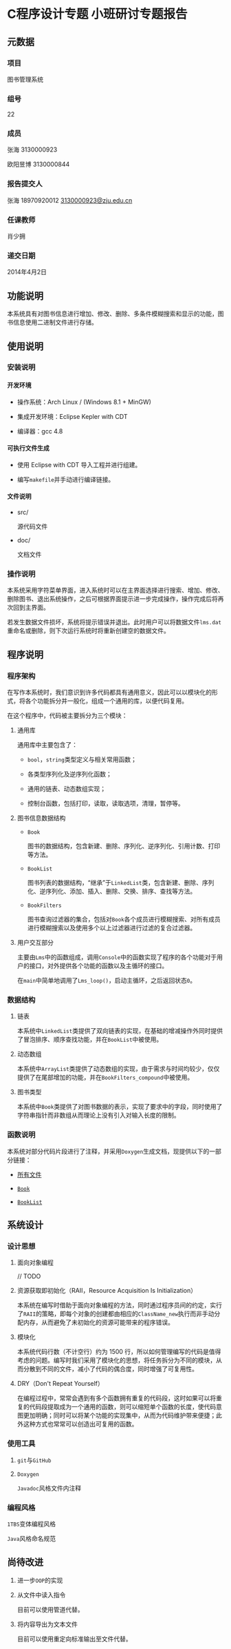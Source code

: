 # C程序设计专题 小班研讨专题报告

## 元数据

### 项目

图书管理系统

### 组号

22

### 成员

张海 3130000923

欧阳昱博 3130000844

### 报告提交人

张海 18970920012 <3130000923@zju.edu.cn>

### 任课教师

肖少拥

### 递交日期

2014年4月2日

## 功能说明

本系统具有对图书信息进行增加、修改、删除、多条件模糊搜索和显示的功能，图书信息使用二进制文件进行存储。

## 使用说明

### 安装说明

#### 开发环境

* 操作系统：Arch Linux / (Windows 8.1 + MinGW)

* 集成开发环境：Eclipse Kepler with CDT

* 编译器：gcc 4.8

#### 可执行文件生成

* 使用 Eclipse with CDT 导入工程并进行组建。

* 编写`makefile`并手动进行编译链接。

#### 文件说明

* src/

  源代码文件

* doc/

  文档文件

### 操作说明

本系统采用字符菜单界面，进入系统时可以在主界面选择进行搜索、增加、修改、删除图书、退出系统操作，之后可根据界面提示进一步完成操作，操作完成后将再次回到主界面。

若发生数据文件损坏，系统将提示错误并退出。此时用户可以将数据文件`lms.dat`重命名或删除，则下次运行系统时将重新创建空的数据文件。

## 程序说明

### 程序架构

在写作本系统时，我们意识到许多代码都具有通用意义，因此可以以模块化的形式，将各个功能拆分并一般化，组成一个通用的库，以便代码复用。

在这个程序中，代码被主要拆分为三个模块：

1. 通用库

   通用库中主要包含了：

   * `bool`，`string`类型定义与相关常用函数；

   * 各类型序列化及逆序列化函数；

   * 通用的链表、动态数组实现；

   * 控制台函数，包括打印，读取，读取选项，清理，暂停等。

2. 图书信息数据结构

   * `Book`

     图书的数据结构，包含新建、删除、序列化、逆序列化、引用计数、打印等方法。

   * `BookList`

     图书列表的数据结构，“继承”于`LinkedList`类，包含新建、删除、序列化、逆序列化、添加、插入、删除、交换、排序、查找等方法。

   * `BookFilters`

     图书查询过滤器的集合，包括对`Book`各个成员进行模糊搜索、对所有成员进行模糊搜索以及使用多个以上过滤器进行过滤的复合过滤器。

3. 用户交互部分

   主要由`Lms`中的函数组成，调用`Console`中的函数实现了程序的各个功能对于用户的接口，对外提供各个功能的函数以及主循环的接口。

   在`main`中简单地调用了`Lms_loop()`，启动主循环，之后返回状态`0`。

### 数据结构

1. 链表

   本系统中`LinkedList`类提供了双向链表的实现，在基础的增减操作外同时提供了冒泡排序、顺序查找功能，并在`BookList`中被使用。

2. 动态数组

   本系统中`ArrayList`类提供了动态数组的实现，由于需求与时间均较少，仅仅提供了在尾部增加的功能，并在`BookFilters_compound`中被使用。

3. 图书类型

   本系统中`Book`类提供了对图书数据的表示，实现了要求中的字段，同时使用了字符串指针而非数组从而理论上没有引入对输入长度的限制。

### 函数说明

本系统对部分代码片段进行了注释，并采用`Doxygen`生成文档，现提供以下的一部分链接：

* [所有文件](doxygen/html/files.html)

* [`Book`](doxygen/html/Book_8c.html)

* [`BookList`](doxygen/html/BookList_8c.html)

## 系统设计

### 设计思想

1. 面向对象编程

   // TODO

2. 资源获取即初始化（RAII，Resource Acquisition Is Initialization）

   本系统在编写时借助于面向对象编程的方法，同时通过程序员间的约定，实行了`RAII`的策略，即每个对象的创建都由相应的`ClassName_new`执行而非手动分配内存，从而避免了未初始化的资源可能带来的程序错误。

3. 模块化

   本系统代码行数（不计空行）约为 1500 行，所以如何管理编写的代码是值得考虑的问题。编写时我们采用了模块化的思想，将任务拆分为不同的模块，从而分散到不同的文件，减小了代码的偶合度，同时增强了可复用性。

4. DRY（Don't Repeat Yourself）

   在编程过程中，常常会遇到有多个函数拥有重复的代码段，这时如果可以将重复的代码段提取成为一个通用的函数，则可以缩短单个函数的长度，使代码意图更加明确；同时可以将某个功能的实现集中，从而为代码维护带来便捷；此外这种方式也常常可以创造出可复用的函数。

### 使用工具

1. `git`与`GitHub`

2. `Doxygen`

   `Javadoc`风格文件内注释

### 编程风格

`1TBS`变体编程风格

`Java`风格命名规范

## 尚待改进

1. 进一步`OOP`的实现

2. 从文件中读入指令

   目前可以使用管道代替。

3. 将内容导出为文本文件

   目前可以使用重定向标准输出至文件代替。
